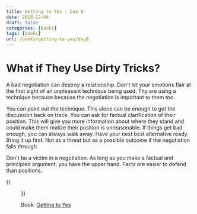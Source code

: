 ```yaml
---
title: Getting to Yes - Day 8
date: 2018-12-04
draft: false
categories: [Books]
tags: [books]
url: /books/getting-to-yes/day8
---
```


# What if They Use Dirty Tricks?

A bad negotiation can destroy a relationship. Don't let your emotions flair
at the first sight of an unpleasant technique being used. Thy are using
a technique because because the negotiation is important to them too.

You can point out the technique. This alone can be enough to get the discussion
back on track. You can ask for factual clarification of their position. This
will give you more information about where they stand and could make them
realize their position is unreasonable. If things get bad enough, you can
always walk away. Have your next best alternative ready. Bring it up first. Not
as a threat but as a possible outcome if the negotiation falls through.

Don't be a victim in a negotiation. As long as you make a factual and
principled argument, you have the upper hand. Facts are easier to defend than
positions.

{{<figure src="/img/getting-to-yes.jpeg" alt="Getting to Yes" link="https://amzn.to/2P4fWyU">}}

Book: [Getting to Yes](https://amzn.to/2P4fWyU)
